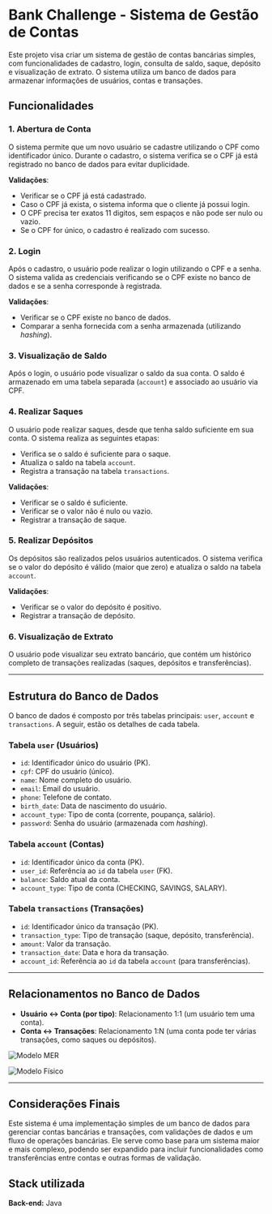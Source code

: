 
# Bank Challenge - Sistema de Gestão de Contas

Este projeto visa criar um sistema de gestão de contas bancárias simples, com funcionalidades de cadastro, login, consulta de saldo, saque, depósito e visualização de extrato. O sistema utiliza um banco de dados para armazenar informações de usuários, contas e transações.

## Funcionalidades

### 1. **Abertura de Conta**

O sistema permite que um novo usuário se cadastre utilizando o CPF como identificador único. Durante o cadastro, o sistema verifica se o CPF já está registrado no banco de dados para evitar duplicidade.

**Validações**:

- Verificar se o CPF já está cadastrado.
- Caso o CPF já exista, o sistema informa que o cliente já possui login.
- O CPF precisa ter exatos 11 digitos, sem espaços e não pode ser nulo ou vazio.
- Se o CPF for único, o cadastro é realizado com sucesso.

### 2. **Login**

Após o cadastro, o usuário pode realizar o login utilizando o CPF e a senha. O sistema valida as credenciais verificando se o CPF existe no banco de dados e se a senha corresponde à registrada.

**Validações**:

- Verificar se o CPF existe no banco de dados.
- Comparar a senha fornecida com a senha armazenada (utilizando *hashing*).

### 3. **Visualização de Saldo**

Após o login, o usuário pode visualizar o saldo da sua conta. O saldo é armazenado em uma tabela separada (`account`) e associado ao usuário via CPF.

### 4. **Realizar Saques**

O usuário pode realizar saques, desde que tenha saldo suficiente em sua conta. O sistema realiza as seguintes etapas:

- Verifica se o saldo é suficiente para o saque.
- Atualiza o saldo na tabela `account`.
- Registra a transação na tabela `transactions`.

**Validações**:

- Verificar se o saldo é suficiente.
- Verificar se o valor não é nulo ou vazio.
- Registrar a transação de saque.

### 5. **Realizar Depósitos**

Os depósitos são realizados pelos usuários autenticados. O sistema verifica se o valor do depósito é válido (maior que zero) e atualiza o saldo na tabela `account`.

**Validações**:

- Verificar se o valor do depósito é positivo.
- Registrar a transação de depósito.

### 6. **Visualização de Extrato**

O usuário pode visualizar seu extrato bancário, que contém um histórico completo de transações realizadas (saques, depósitos e transferências).

---

## Estrutura do Banco de Dados

O banco de dados é composto por três tabelas principais: `user`, `account` e `transactions`. A seguir, estão os detalhes de cada tabela.

### Tabela `user` (Usuários)

- `id`: Identificador único do usuário (PK).
- `cpf`: CPF do usuário (único).
- `name`: Nome completo do usuário.
- `email`: Email do usuário.
- `phone`: Telefone de contato.
- `birth_date`: Data de nascimento do usuário.
- `account_type`: Tipo de conta (corrente, poupança, salário).
- `password`: Senha do usuário (armazenada com *hashing*).

### Tabela `account` (Contas)

- `id`: Identificador único da conta (PK).
- `user_id`: Referência ao `id` da tabela `user` (FK).
- `balance`: Saldo atual da conta.
- `account_type`: Tipo de conta (CHECKING, SAVINGS, SALARY).

### Tabela `transactions` (Transações)

- `id`: Identificador único da transação (PK).
- `transaction_type`: Tipo de transação (saque, depósito, transferência).
- `amount`: Valor da transação.
- `transaction_date`: Data e hora da transação.
- `account_id`: Referência ao `id` da tabela `account` (para transferências).
---

## Relacionamentos no Banco de Dados

- **Usuário ↔ Conta (por tipo)**: Relacionamento 1:1 (um usuário tem uma conta).
- **Conta ↔ Transações**: Relacionamento 1:N (uma conta pode ter várias transações, como saques ou depósitos).

![Modelo MER](https://github.com/brunasanog/BankChallenge/blob/feature/final-adjustments/src/main/java/assets/Modelo%20Entidade%20Relacionamento%20(MER).png?raw=true)

![Modelo Físico](https://github.com/brunasanog/BankChallenge/blob/feature/final-adjustments/src/main/java/assets/Modelo%20F%C3%ADsico.png?raw=true)


---

## Considerações Finais

Este sistema é uma implementação simples de um banco de dados para gerenciar contas bancárias e transações, com validações de dados e um fluxo de operações bancárias. Ele serve como base para um sistema maior e mais complexo, podendo ser expandido para incluir funcionalidades como transferências entre contas e outras formas de validação.




## Stack utilizada


**Back-end:** Java


